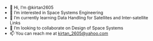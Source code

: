 - 👋 Hi, I’m @kirtan2605
- 👀 I’m interested in Space Systems Engineering 
- 🌱 I’m currently learning Data Handling for Satellites and Inter-satellite Links
- 💞️ I’m looking to collaborate on Design of Space Systems
- 📫 You can reach me at kirtan_2605@yahoo.com

<!---
kirtan2605/kirtan2605 is a ✨ special ✨ repository because its `README.md` (this file) appears on your GitHub profile.
You can click the Preview link to take a look at your changes.
--->
